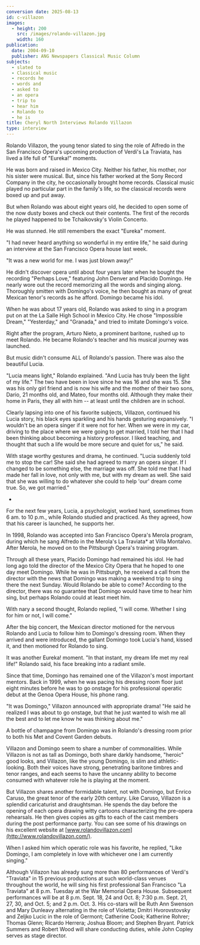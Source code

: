 ```yaml
---
conversion date: 2025-08-13
id: c-villazon
images:
  - height: 200
    src: /images/rolando-villazon.jpg
    width: 160
publication:
  date: 2004-09-10
  publisher: ANG Newspapers Classical Music Column
subjects:
  - slated to
  - Classical music
  - records he
  - words and
  - asked to
  - an opera
  - trip to
  - hear him
  - Rolando to
  - he is
title: Cheryl North Interviews Rolando Villazon
type: interview
---
```


Rolando Villazon, the young tenor slated to sing the role of Alfredo in the San Francisco Opera's upcoming production of Verdi's La Traviata, has lived a life full of "Eureka!" moments.

He was born and raised in Mexico City. Neither his father, his mother, nor his sister were musical. But, since his father worked at the Sony Record Company in the city, he occasionally brought home records. Classical music played no particular part in the family's life, so the classical records were boxed up and put away.

But when Rolando was about eight years old, he decided to open some of the now dusty boxes and check out their contents. The first of the records he played happened to be Tchaikovsky's Violin Concerto.

He was stunned. He still remembers the exact "Eureka" moment.

"I had never heard anything so wonderful in my entire life," he said during an interview at the San Francisco Opera house last week.

"It was a new world for me. I was just blown away!"

He didn't discover opera until about four years later when he bought the recording "Perhaps Love," featuring John Denver and Placido Domingo. He nearly wore out the record memorizing all the words and singing along. Thoroughly smitten with Domingo's voice, he then bought as many of great Mexican tenor's records as he afford. Domingo became his idol.

When he was about 17 years old, Rolando was asked to sing in a program put on at the La Salle High School in Mexico City. He chose "Impossible Dream," "Yesterday," and "Granada," and tried to imitate Domingo's voice.

Right after the program, Arturo Nieto, a prominent baritone, rushed up to meet Rolando. He became Rolando's teacher and his musical journey was launched.

But music didn't consume ALL of Rolando's passion. There was also the beautiful Lucia.

"Lucia means light," Rolando explained. "And Lucia has truly been the light of my life." The two have been in love since he was 16 and she was 15. She was his only girl friend and is now his wife and the mother of their two sons, Dario, 21 months old, and Mateo, four months old. Although they make their home in Paris, they all with him -- at least until the children are in school.

Clearly lapsing into one of his favorite subjects, Villazon, continued his Lucia story, his black eyes sparkling and his hands gesturing expansively. "I wouldn't be an opera singer if it were not for her. When we were in my car, driving to the place where we were going to get married, I told her that I had been thinking about becoming a history professor. I liked teaching, and thought that such a life would be more secure and quiet for us," he said.

With stage worthy gestures and drama, he continued. "Lucia suddenly told me to stop the car! She said she had agreed to marry an opera singer. If I changed to be something else, the marriage was off. She told me that I had made her fall in love, not only with me, but with my dream as well. She said that she was willing to do whatever she could to help 'our' dream come true. So, we got married."

-

For the next few years, Lucia, a psychologist, worked hard, sometimes from 6 am. to 10 p.m., while Rolando studied and practiced. As they agreed, how that his career is launched, he supports her.

In 1998, Rolando was accepted into San Francisco Opera's Merola program, during which he sang Alfredo in the Merola's La Traviata\* at Villa Montalvo. After Merola, he moved on to the Pittsburgh Opera's training program.

Through all these years, Placido Domingo had remained his idol. He had long ago told the director of the Mexico City Opera that he hoped to one day meet Domingo. While he was in Pittsburgh, he received a call from the director with the news that Domingo was making a weekend trip to sing there the next Sunday. Would Rolando be able to come? According to the director, there was no guarantee that Domingo would have time to hear him sing, but perhaps Rolando could at least meet him.

With nary a second thought, Rolando replied, "I will come. Whether I sing for him or not, I will come."

After the big concert, the Mexican director motioned for the nervous Rolando and Lucia to follow him to Domingo's dressing room. When they arrived and were introduced, the gallant Domingo took Lucia's hand, kissed it, and then motioned for Rolando to sing.

It was another Eureka! moment. "In that instant, my dream life met my real life!" Rolando said, his face breaking into a radiant smile.

Since that time, Domingo has remained one of the Villazon's most important mentors. Back in 1999, when he was pacing his dressing room floor just eight minutes before he was to go onstage for his professional operatic debut at the Genoa Opera House, his phone rang.

"It was Domingo," Villazon announced with appropriate drama! "He said he realized I was about to go onstage, but that he just wanted to wish me all the best and to let me know he was thinking about me."

A bottle of champagne from Domingo was in Rolando's dressing room prior to both his Met and Covent Garden debuts.

Villazon and Domingo seem to share a number of commonalities. While Villazon is not as tall as Domingo, both share darkly handsome, "heroic" good looks, and Villazon, like the young Domingo, is slim and athletic-looking. Both their voices have strong, penetrating baritone timbres and tenor ranges, and each seems to have the uncanny ability to become consumed with whatever role he is playing at the moment.

But Villazon shares another formidable talent, not with Domingo, but Enrico Caruso, the great tenor of the early 20th century. Like Caruso, Villazon is a splendid caricaturist and draughtsman. He spends the day before the opening of each opera drawing witty cartoons characterizing the pre-opera rehearsals. He then gives copies as gifts to each of the cast members during the post performance party. You can see some of his drawings on his excellent website at [www.rolandovillazon.com](http://www.rolandovillazon.com/).

When I asked him which operatic role was his favorite, he replied, "Like Domingo, I am completely in love with whichever one I am currently singing."

Although Villazon has already sung more than 80 performances of Verdi's "Traviata" in 15 previous productions at such world-class venues throughout the world, he will sing his first professional San Francisco "La Traviata" at 8 p.m. Tuesday at the War Memorial Opera House. Subsequent performances will be at 8 p.m. Sept. 18, 24 and Oct. 8; 7:30 p.m. Sept. 21, 27, 30, and Oct. 5; and 2 p.m. Oct. 3. His co-stars will be Ruth Ann Swenson and Mary Dunleavy alternating in the role of Violetta; Dmitri Hvorovstovsky and Zeljko Lucic in the role of Germont; Catherine Cook; Katherine Rohrer; Thomas Glenn; Ricardo Herrera; Joshua Bloom; and Stephen Bryant. Patrick Summers and Robert Wood will share conducting duties, while John Copley serves as stage director.
